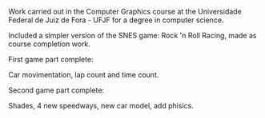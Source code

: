 Work carried out in the Computer Graphics course at the Universidade Federal de Juiz de Fora - UFJF for a degree in computer science.

Included a simpler version of the SNES game: Rock 'n Roll Racing, made as course completion work.


First game part complete:

Car movimentation, lap count and time count.

Second game part complete:

Shades, 4 new speedways, new car model, add phisics.
